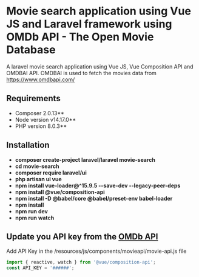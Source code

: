 
# Movie search application using Vue JS and Laravel framework using OMDb API - The Open Movie Database
 
 A laravel movie search application using Vue JS, Vue Composition API
 and OMDBAI API.
 OMDBAI is used to fetch the movies data from https://www.omdbapi.com/

## Requirements

- Composer 2.0.13**
- Node version v14.17.0**
- PHP version 8.0.3** 
 
## Installation
- **composer create-project laravel/laravel movie-search**
- **cd movie-search**
- **composer require laravel/ui**
- **php artisan ui vue**
- **npm install vue-loader@^15.9.5 --save-dev --legacy-peer-deps**
- **npm install @vue/composition-api**
- **npm install -D @babel/core @babel/preset-env babel-loader**
- **npm install**
- **npm run dev**
- **npm run watch**

## Update you API key from the [OMDb API](https://www.omdbapi.com/) 
Add API Key in the /resources/js/components/movieapi/movie-api.js file
```js
import { reactive, watch } from '@vue/composition-api';
const API_KEY = '######';
```
